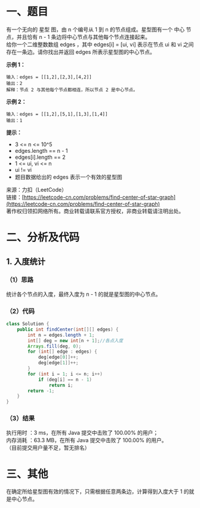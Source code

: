 # 一、题目
有一个无向的 星型 图，由 n 个编号从 1 到 n 的节点组成。星型图有一个 中心 节点，并且恰有 n - 1 条边将中心节点与其他每个节点连接起来。       
给你一个二维整数数组 edges ，其中 edges[i] = [ui, vi] 表示在节点 ui 和 vi 之间存在一条边。请你找出并返回 edges 所表示星型图的中心节点。      
       
**示例 1：**     
```
输入：edges = [[1,2],[2,3],[4,2]]
输出：2
解释：节点 2 与其他每个节点都相连，所以节点 2 是中心节点。
```
**示例 2：**      
```
输入：edges = [[1,2],[5,1],[1,3],[1,4]]
输出：1
```
**提示：**     
- 3 <= n <= 10^5
- edges.length == n - 1
- edges[i].length == 2
- 1 <= ui, vi <= n
- ui != vi
- 题目数据给出的 edges 表示一个有效的星型图
       
来源：力扣（LeetCode）       
链接：[https://leetcode-cn.com/problems/find-center-of-star-graph](https://leetcode-cn.com/problems/find-center-of-star-graph)        
著作权归领扣网络所有。商业转载请联系官方授权，非商业转载请注明出处。       
# 二、分析及代码    
## 1. 入度统计
### （1）思路
统计各个节点的入度，最终入度为 n - 1 的就是星型图的中心节点。      
### （2）代码
```java
class Solution {
    public int findCenter(int[][] edges) {
        int n = edges.length + 1;
        int[] deg = new int[n + 1];//各点入度
        Arrays.fill(deg, 0);
        for (int[] edge : edges) {
            deg[edge[0]]++;
            deg[edge[1]]++;
        }
        for (int i = 1; i <= n; i++)
            if (deg[i] == n - 1)
                return i;
        return -1;
    }
}
```
### （3）结果
执行用时 ：3 ms，在所有 Java 提交中击败了 100.00% 的用户；    
内存消耗 ：63.3 MB，在所有 Java 提交中击败了 100.00% 的用户。      
（目前提交用户量不足，暂无排名）       
# 三、其他
在确定所给星型图有效的情况下，只需根据任意两条边，计算得到入度大于 1 的就是中心节点。  
